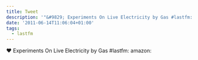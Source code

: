 ```yaml
---
title: Tweet
description: '"&#9829; Experiments On Live Electricity by Gas #lastfm:  amazon: "'
date: '2011-06-14T11:06:04+01:00'
tags:
  - lastfm
---
```

&#9829; Experiments On Live Electricity by Gas #lastfm:  amazon: 
